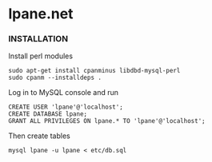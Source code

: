 
lpane.net
=================

### INSTALLATION

Install perl modules

	sudo apt-get install cpanminus libdbd-mysql-perl
	sudo cpanm --installdeps .

Log in to MySQL console and run

	CREATE USER 'lpane'@'localhost';
	CREATE DATABASE lpane;
	GRANT ALL PRIVILEGES ON lpane.* TO 'lpane'@'localhost';

Then create tables

	mysql lpane -u lpane < etc/db.sql
